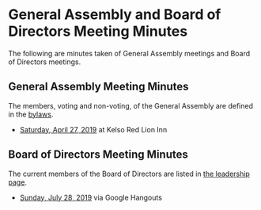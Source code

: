 # General Assembly and Board of Directors Meeting Minutes

The following are minutes taken of General Assembly meetings and Board of
Directors meetings.

## General Assembly Meeting Minutes

The members, voting and non-voting, of the General Assembly are defined in the
[bylaws](bylaws.md).

- [Saturday, April 27, 2019](_meeting_minutes/2019-04-27.md) at Kelso Red Lion Inn

## Board of Directors Meeting Minutes

The current members of the Board of Directors are listed in
[the leadership page](../about_us/leadership.md).

- [Sunday, July 28, 2019](_meeting_minutes/2019-04-27.md) via Google Hangouts
